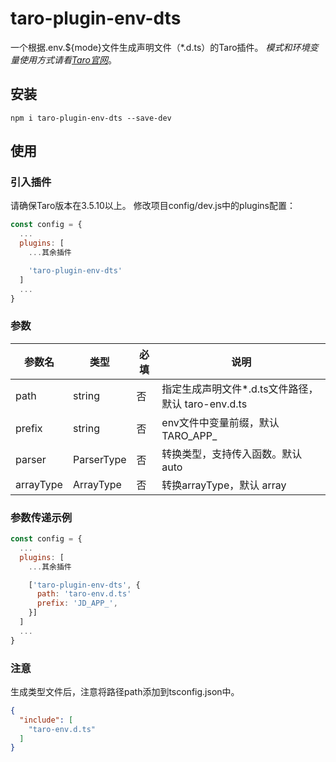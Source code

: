 # taro-plugin-env-dts
一个根据.env.${mode}文件生成声明文件（*.d.ts）的Taro插件。
*模式和环境变量使用方式请看[Taro官网](https://docs.taro.zone/en/docs/env-mode-config)*。

## 安装
```shell
npm i taro-plugin-env-dts --save-dev
```

## 使用
### 引入插件
请确保Taro版本在3.5.10以上。
修改项目config/dev.js中的plugins配置：
```javascript
const config = {
  ...
  plugins: [
    ...其余插件

    'taro-plugin-env-dts'
  ]
  ...
}
```
### 参数
| 参数名 | 类型 | 必填 | 说明 |
| --- | --- | --- | --- |
| path | string | 否 | 指定生成声明文件*.d.ts文件路径，默认 taro-env.d.ts
| prefix | string | 否 | env文件中变量前缀，默认TARO_APP_
| parser | ParserType | 否 | 转换类型，支持传入函数。默认 auto
| arrayType | ArrayType | 否 | 转换arrayType，默认 array

### 参数传递示例
```javascript
const config = {
  ...
  plugins: [
    ...其余插件

    ['taro-plugin-env-dts', {
      path: 'taro-env.d.ts'
      prefix: 'JD_APP_',
    }]
  ]
  ...
}
```

### 注意
生成类型文件后，注意将路径path添加到tsconfig.json中。

```json
{
  "include": [
    "taro-env.d.ts"
  ]
}
```
